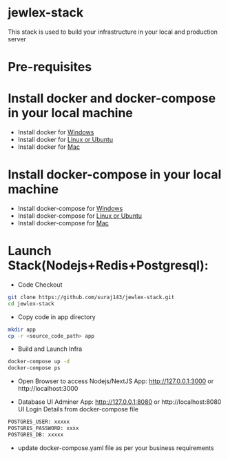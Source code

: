# jewlex-stack

This stack is used to build your infrastructure in your local and production server

# Pre-requisites 
# Install docker and docker-compose in your local machine
- Install docker for [Windows](https://docs.docker.com/desktop/install/windows-install)
- Install docker for [Linux or Ubuntu](https://docs.sevenbridges.com/docs/install-docker-on-linux)
- Install docker for [Mac](https://docs.sevenbridges.com/docs/install-docker-on-linux) 

# Install docker-compose in your local machine
- Install docker-compose for [Windows](https://docs.docker.com/compose/install/)
- Install docker-compose for [Linux or Ubuntu](https://docs.docker.com/compose/install/)
- Install docker-compose for [Mac](https://docs.docker.com/compose/install/)

# Launch Stack(Nodejs+Redis+Postgresql):
- Code Checkout
```sh
git clone https://github.com/suraj143/jewlex-stack.git
cd jewlex-stack
```
- Copy code in app directory
```sh
mkdir app
cp -r <source_code_path> app
```
- Build and Launch Infra
```sh
docker-compose up -d
docker-compose ps
```
- Open Browser to access Nodejs/NextJS App: http://127.0.0.1:3000 or http://localhost:3000

- Database UI Adminer App: http://127.0.0.1:8080 or http://localhost:8080
  UI Login Details from docker-compose file
```sh
POSTGRES_USER: xxxxx
POSTGRES_PASSWORD: xxxx
POSTGRES_DB: xxxxx
```
- update docker-compose.yaml file as per your business requirements 


